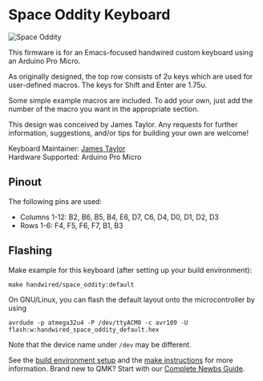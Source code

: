 # Space Oddity Keyboard

![Space Oddity](https://i.imgur.com/dE9Y4XK.jpg)

This firmware is for an Emacs-focused handwired custom keyboard using an Arduino Pro Micro.

As originally designed, the top row consists of 2u keys which are used for user-defined macros. The keys for Shift and Enter are 1.75u.

Some simple example macros are included. To add your own, just add the number of the macro you want in the appropriate section.

This design was conceived by James Taylor. Any requests for further information, suggestions, and/or tips for building your own are welcome!

Keyboard Maintainer: [James Taylor](https://github.com/broken-username)  
Hardware Supported: Arduino Pro Micro  

## Pinout

The following pins are used:
- Columns 1-12: B2, B6, B5, B4, E6, D7, C6, D4, D0, D1, D2, D3
- Rows 1-6: F4, F5, F6, F7, B1, B3

## Flashing

Make example for this keyboard (after setting up your build environment):

    make handwired/space_oddity:default

On GNU/Linux, you can flash the default layout onto the microcontroller by using

    avrdude -p atmega32u4 -P /dev/ttyACM0 -c avr109 -U flash:w:handwired_space_oddity_default.hex
    
Note that the device name under `/dev` may be different. 

See the [build environment setup](https://docs.qmk.fm/#/getting_started_build_tools) and the [make instructions](https://docs.qmk.fm/#/getting_started_make_guide) for more information. Brand new to QMK? Start with our [Complete Newbs Guide](https://docs.qmk.fm/#/newbs).
